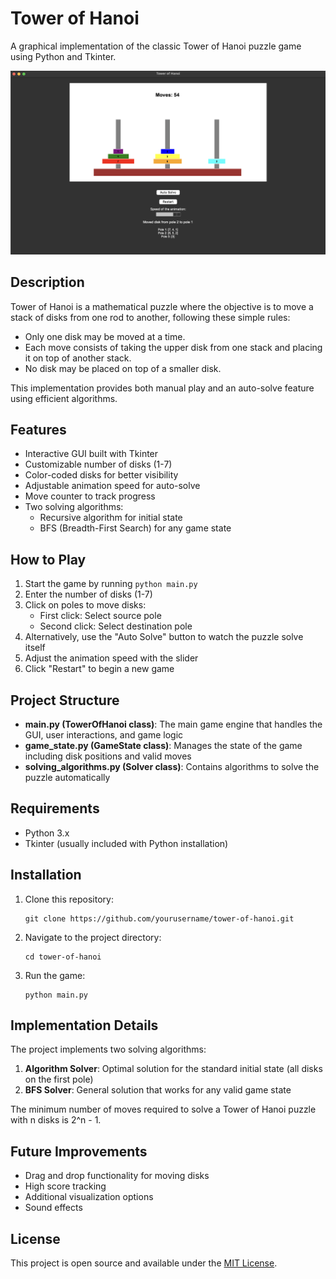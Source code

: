 # Tower of Hanoi

A graphical implementation of the classic Tower of Hanoi puzzle game using Python and Tkinter.

![Tower of Hanoi](./images/game_screenshot.png)

## Description

Tower of Hanoi is a mathematical puzzle where the objective is to move a stack of disks from one rod to another, following these simple rules:
- Only one disk may be moved at a time.
- Each move consists of taking the upper disk from one stack and placing it on top of another stack.
- No disk may be placed on top of a smaller disk.

This implementation provides both manual play and an auto-solve feature using efficient algorithms.

## Features

- Interactive GUI built with Tkinter
- Customizable number of disks (1-7)
- Color-coded disks for better visibility
- Adjustable animation speed for auto-solve
- Move counter to track progress
- Two solving algorithms:
  - Recursive algorithm for initial state
  - BFS (Breadth-First Search) for any game state

## How to Play

1. Start the game by running `python main.py`
2. Enter the number of disks (1-7)
3. Click on poles to move disks:
   - First click: Select source pole
   - Second click: Select destination pole
4. Alternatively, use the "Auto Solve" button to watch the puzzle solve itself
5. Adjust the animation speed with the slider
6. Click "Restart" to begin a new game

## Project Structure

- **main.py (TowerOfHanoi class)**: The main game engine that handles the GUI, user interactions, and game logic
- **game_state.py (GameState class)**: Manages the state of the game including disk positions and valid moves
- **solving_algorithms.py (Solver class)**: Contains algorithms to solve the puzzle automatically

## Requirements

- Python 3.x
- Tkinter (usually included with Python installation)

## Installation

1. Clone this repository:
   ```
   git clone https://github.com/yourusername/tower-of-hanoi.git
   ```

2. Navigate to the project directory:
   ```
   cd tower-of-hanoi
   ```

3. Run the game:
   ```
   python main.py
   ```

## Implementation Details

The project implements two solving algorithms:
1. **Algorithm Solver**: Optimal solution for the standard initial state (all disks on the first pole)
2. **BFS Solver**: General solution that works for any valid game state

The minimum number of moves required to solve a Tower of Hanoi puzzle with n disks is 2^n - 1.

## Future Improvements

- Drag and drop functionality for moving disks
- High score tracking
- Additional visualization options
- Sound effects

## License

This project is open source and available under the [MIT License](LICENSE).
